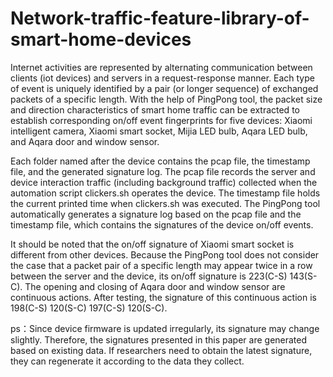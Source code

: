 # Network-traffic-feature-library-of-smart-home-devices
Internet activities are represented by alternating communication between clients (iot devices) and servers in a request-response manner. Each type of event is uniquely identified by a pair (or longer sequence) of exchanged packets of a specific length. With the help of PingPong tool, the packet size and direction characteristics of smart home traffic can be extracted to establish corresponding on/off event fingerprints for five devices: Xiaomi intelligent camera, Xiaomi smart socket, Mijia LED bulb, Aqara LED bulb, and Aqara door and window sensor.

Each folder named after the device contains the pcap file, the timestamp file, and the generated signature log. The pcap file records the server and device interaction traffic (including background traffic) collected when the automation script clickers.sh operates the device. The timestamp file holds the current printed time when clickers.sh was executed. The PingPong tool automatically generates a signature log based on the pcap file and the timestamp file, which contains the signatures of the device on/off events.

It should be noted that the on/off signature of Xiaomi smart socket is different from other devices. Because the PingPong tool does not consider the case that a packet pair of a specific length may appear twice in a row between the server and the device, its on/off signature is 223(C-S) 143(S-C). The opening and closing of Aqara door and window sensor are continuous actions. After testing, the signature of this continuous action is 198(C-S) 120(S-C) 197(C-S) 120(S-C).

ps：Since device firmware is updated irregularly, its signature may change slightly. Therefore, the signatures presented in this paper are generated based on existing data. If researchers need to obtain the latest signature, they can regenerate it according to the data they collect.
